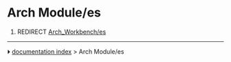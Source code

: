 # Arch Module/es
1.  REDIRECT [Arch_Workbench/es](Arch_Workbench/es.md)



---
⏵ [documentation index](../README.md) > Arch Module/es
